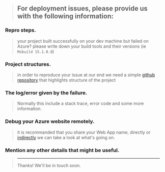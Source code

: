 > For deployment issues, please provide us with the following information:
> ---------------------------------------------------------------

### Repro steps.
> your project built successfully on your dev machine but failed on Azure?
> please write down your build tools and their versions (ie `Msbuild 15.1.0.0`)

### Project structures.
> in order to reproduce your issue at our end we need a simple 
> [github repository](https://github.com/projectkudu/kudu/wiki/Using-a-git-repo-to-report-an-issue)
> that highlights structure of the project

### The log/error given by the failure.
> Normally this include a stack trace, error code and some more information.

### Debug your Azure website remotely.
> it is recommanded that you share your Web App name, directly or [indirectly](https://github.com/projectkudu/kudu/wiki/Reporting-your-site-name-without-posting-it-publicly)
> we can take a look at what's going on.

### Mention any other details that might be useful.

> ---------------------------------------------------------------
> Thanks! We'll be in touch soon.

